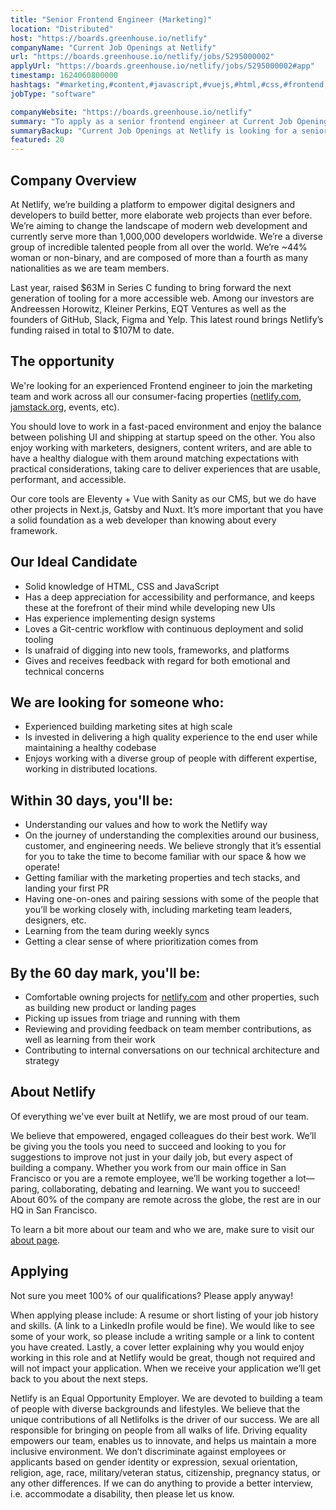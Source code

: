 ```yaml
---
title: "Senior Frontend Engineer (Marketing)"
location: "Distributed"
host: "https://boards.greenhouse.io/netlify"
companyName: "Current Job Openings at Netlify"
url: "https://boards.greenhouse.io/netlify/jobs/5295000002"
applyUrl: "https://boards.greenhouse.io/netlify/jobs/5295000002#app"
timestamp: 1624060800000
hashtags: "#marketing,#content,#javascript,#vuejs,#html,#css,#frontend,#ui/ux,#operations,#git"
jobType: "software"

companyWebsite: "https://boards.greenhouse.io/netlify"
summary: "To apply as a senior frontend engineer at Current Job Openings at Netlify, you preferably need to have you also enjoy working with marketers, designers, content writers, and are able to have a healthy dialogue with them around matching expectations with practical considerations, taking care to deliver experiences that are usable, performant, and accessible."
summaryBackup: "Current Job Openings at Netlify is looking for a senior frontend engineer that has #marketing, #content, #javascript."
featured: 20
---
```


## Company Overview

At Netlify, we’re building a platform to empower digital designers and developers to build better, more elaborate web projects than ever before. We’re aiming to change the landscape of modern web development and currently serve more than 1,000,000 developers worldwide. We’re a diverse group of incredible talented people from all over the world. We’re ~44% woman or non-binary, and are composed of more than a fourth as many nationalities as we are team members.

Last year, raised $63M in Series C funding to bring forward the next generation of tooling for a more accessible web. Among our investors are Andreessen Horowitz, Kleiner Perkins, EQT Ventures as well as the founders of GitHub, Slack, Figma and Yelp. This latest round brings Netlify’s funding raised in total to $107M to date.

## The opportunity

We're looking for an experienced Frontend engineer to join the marketing team and work across all our consumer-facing properties ([netlify.com](http://netlify.com), [jamstack.org](http://jamstack.org), events, etc).

You should love to work in a fast-paced environment and enjoy the balance between polishing UI and shipping at startup speed on the other. You also enjoy working with marketers, designers, content writers, and are able to have a healthy dialogue with them around matching expectations with practical considerations, taking care to deliver experiences that are usable, performant, and accessible.

Our core tools are Eleventy + Vue with Sanity as our CMS, but we do have other projects in Next.js, Gatsby and Nuxt. It’s more important that you have a solid foundation as a web developer than knowing about every framework.

## Our Ideal Candidate

*   Solid knowledge of HTML, CSS and JavaScript
*   Has a deep appreciation for accessibility and performance, and keeps these at the forefront of their mind while developing new UIs
*   Has experience implementing design systems
*   Loves a Git-centric workflow with continuous deployment and solid tooling
*   Is unafraid of digging into new tools, frameworks, and platforms
*   Gives and receives feedback with regard for both emotional and technical concerns

## We are looking for someone who:

*   Experienced building marketing sites at high scale
*   Is invested in delivering a high quality experience to the end user while maintaining a healthy codebase
*   Enjoys working with a diverse group of people with different expertise, working in distributed locations.

## Within 30 days, you'll be:

*   Understanding our values and how to work the Netlify way
*   On the journey of understanding the complexities around our business, customer, and engineering needs. We believe strongly that it’s essential for you to take the time to become familiar with our space & how we operate!
*   Getting familiar with the marketing properties and tech stacks, and landing your first PR
*   Having one-on-ones and pairing sessions with some of the people that you’ll be working closely with, including marketing team leaders, designers, etc.
*   Learning from the team during weekly syncs
*   Getting a clear sense of where prioritization comes from

## By the 60 day mark, you'll be:

*   Comfortable owning projects for [netlify.com](http://netlify.com/) and other properties, such as building new product or landing pages
*   Picking up issues from triage and running with them
*   Reviewing and providing feedback on team member contributions, as well as learning from their work
*   Contributing to internal conversations on our technical architecture and strategy

## About Netlify

Of everything we've ever built at Netlify, we are most proud of our team.

We believe that empowered, engaged colleagues do their best work. We’ll be giving you the tools you need to succeed and looking to you for suggestions to improve not just in your daily job, but every aspect of building a company. Whether you work from our main office in San Francisco or you are a remote employee, we’ll be working together a lot—paring, collaborating, debating and learning. We want you to succeed! About 60% of the company are remote across the globe, the rest are in our HQ in San Francisco.

To learn a bit more about our team and who we are, make sure to visit our [about page](https://www.netlify.com/about).

## Applying

Not sure you meet 100% of our qualifications? Please apply anyway!

When applying please include: A resume or short listing of your job history and skills. (A link to a LinkedIn profile would be fine). We would like to see some of your work, so please include a writing sample or a link to content you have created. Lastly, a cover letter explaining why you would enjoy working in this role and at Netlify would be great, though not required and will not impact your application. When we receive your application we’ll get back to you about the next steps.

Netlify is an Equal Opportunity Employer. We are devoted to building a team of people with diverse backgrounds and lifestyles. We believe that the unique contributions of all Netlifolks is the driver of our success. We are all responsible for bringing on people from all walks of life. Driving equality empowers our team, enables us to innovate, and helps us maintain a more inclusive environment. We don’t discriminate against employees or applicants based on gender identity or expression, sexual orientation, religion, age, race, military/veteran status, citizenship, pregnancy status, or any other differences. If we can do anything to provide a better interview, i.e. accommodate a disability, then please let us know.
